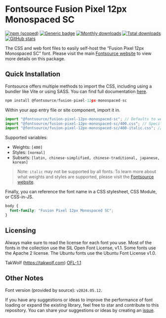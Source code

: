 # Fontsource Fusion Pixel 12px Monospaced SC

[![npm (scoped)](https://img.shields.io/npm/v/@fontsource/fusion-pixel-12px-monospaced-sc?color=brightgreen)](https://www.npmjs.com/package/@fontsource/fusion-pixel-12px-monospaced-sc) [![Generic badge](https://img.shields.io/badge/fontsource-passing-brightgreen)](https://github.com/fontsource/fontsource) [![Monthly downloads](https://badgen.net/npm/dm/@fontsource/fusion-pixel-12px-monospaced-sc)](https://github.com/fontsource/fontsource) [![Total downloads](https://badgen.net/npm/dt/@fontsource/fusion-pixel-12px-monospaced-sc)](https://github.com/fontsource/fontsource) [![GitHub stars](https://img.shields.io/github/stars/fontsource/fontsource.svg?style=social&label=Star)](https://github.com/fontsource/fontsource/stargazers)

The CSS and web font files to easily self-host the “Fusion Pixel 12px Monospaced SC” font. Please visit the main [Fontsource website](https://fontsource.org/fonts/fusion-pixel-12px-monospaced-sc) to view more details on this package.

## Quick Installation

Fontsource offers multiple methods to import the CSS, including using a bundler like Vite or using SASS. You can find full documentation [here](https://fontsource.org/docs/getting-started/introduction).

```javascript
npm install @fontsource/fusion-pixel-12px-monospaced-sc
```

Within your app entry file or site component, import it in.

```javascript
import "@fontsource/fusion-pixel-12px-monospaced-sc"; // Defaults to weight 400
import "@fontsource/fusion-pixel-12px-monospaced-sc/400.css"; // Specify weight
import "@fontsource/fusion-pixel-12px-monospaced-sc/400-italic.css"; // Specify weight and style
```

Supported variables:
- Weights: `[400]`
- Styles: `[normal]`
- Subsets: `[latin, chinese-simplified, chinese-traditional, japanese, korean]`

> Note: `italic` may not be supported by all fonts. To learn more about what weights and styles are supported, please visit the [Fontsource website](https://fontsource.org/fonts/fusion-pixel-12px-monospaced-sc).

Finally, you can reference the font name in a CSS stylesheet, CSS Module, or CSS-in-JS.

```css
body {
  font-family: "Fusion Pixel 12px Monospaced SC";
}
```

## Licensing
Always make sure to read the license for each font you use. Most of the fonts in the collection use the SIL Open Font License, v1.1. Some fonts use the Apache 2 license. The Ubuntu fonts use the Ubuntu Font License v1.0.

TakWolf (https://takwolf.com)
[OFL-1.1](https://raw.githubusercontent.com/TakWolf/fusion-pixel-font/master/LICENSE-OFL)

## Other Notes
Font version (provided by source): `v2024.05.12`.

If you have any suggestions or ideas to improve the performance of font loading or expand the existing library, feel free to star and contribute to this repository. You can share your suggestions or ideas by creating an [issue](https://github.com/fontsource/fontsource/issues).
